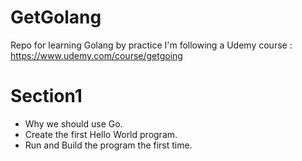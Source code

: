 # GetGolang

Repo for learning Golang by practice
I'm following a Udemy course : https://www.udemy.com/course/getgoing

# Section1

- Why we should use Go.
- Create the first Hello World program.
- Run and Build the program the first time.
